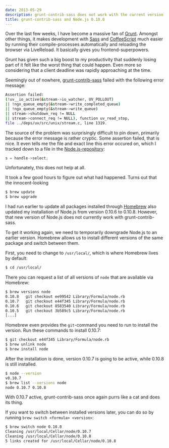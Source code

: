 ```yaml
---
date: 2013-05-29
description: grunt-contrib-sass does not work with the current version of Node.js. Downgrading Node.js to an earlier version fixes this problem.
title: grunt-contrib-sass and Node.js 0.10.8
---
```


Over the last few weeks, I have become a massive fan of [Grunt](http://gruntjs.com/). Amongst other things, it makes development with [Sass](http://sass-lang.com/) and [CoffeeScript](http://coffeescript.org/) much easier by running their compile-processes automatically and reloading the browser via LiveReload. It basically gives you frontend-superpowers.

Grunt has given such a big boost to my productivity that suddenly losing part of it felt like the worst thing that could happen. Even more so considering that a client deadline was rapidly approaching at the time.

Seemingly out of nowhere, [grunt-contrib-sass](https://github.com/gruntjs/grunt-contrib-sass) failed with the following error message:

```bash
Assertion failed:
(!uv__io_active(&stream->io_watcher, UV_POLLOUT)
|| !ngx_queue_empty(&stream->write_completed_queue)
|| !ngx_queue_empty(&stream->write_queue)
|| stream->shutdown_req != NULL
|| stream->connect_req != NULL), function uv_read_stop,
file ../deps/uv/src/unix/stream.c, line 1319.
```

The source of the problem was surprisingly difficult to pin down, primarily because the error message is rather cryptic. Some assertion failed, that is nice. It even tells me the file and exact line this error occured on, which I tracked down to a file in the [Node.js-repository](https://github.com/joyent/node/blob/master/deps/uv/src/unix/stream.c):

```c
s = handle->select;
```

Unfortunately, this does not help at all.

It took a few good hours to figure out what had happened. Turns out that the innocent-looking

```bash
$ brew update
$ brew upgrade
```

I had run earlier to update all packages installed through
[Homebrew](http://mxcl.github.io/homebrew/) also updated my installation of Node.js from version 0.10.6 to 0.10.8. However, that new version of Node.js does not currently work with grunt-contrib-sass.

To get it working again, we need to temporarily downgrade Node.js to an earlier version. Homebrew allows us to install different versions of the same package and switch between them.

First, you need to change to `/usr/local/`, which is where Homebrew lives by default:

```bash
$ cd /usr/local/
```

There you can request a list of all versions of `node` that are available via Homebrew:

```bash
$ brew versions node
0.10.8   git checkout ee99542 Library/Formula/node.rb
0.10.7   git checkout e44f345 Library/Formula/node.rb
0.10.6   git checkout 8583540 Library/Formula/node.rb
0.10.5   git checkout 3b589c5 Library/Formula/node.rb
[...]
```

Homebrew even provides the `git`-command you need to run to install the version. Run these commands to install 0.10.7:

```bash
$ git checkout e44f345 Library/Formula/node.rb
$ brew unlink node
$ brew install node
```

After the installation is done, version 0.10.7 is going to be active, while 0.10.8 is still installed.

```bash
$ node --version
v0.10.7
$ brew list --versions node
node 0.10.7 0.10.8
```

With 0.10.7 active, grunt-contrib-sass once again purrs like a cat and does its thing.

If you want to switch between installed versions later, you can do so by running `brew switch <formula> <version>`:

```bash
$ brew switch node 0.10.8
Cleaning /usr/local/Cellar/node/0.10.7
Cleaning /usr/local/Cellar/node/0.10.8
5 links created for /usr/local/Cellar/node/0.10.8
```


